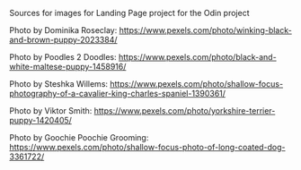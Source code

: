 Sources for images for Landing Page project for the Odin project

Photo by Dominika Roseclay: https://www.pexels.com/photo/winking-black-and-brown-puppy-2023384/

Photo by Poodles 2 Doodles: https://www.pexels.com/photo/black-and-white-maltese-puppy-1458916/

Photo by Steshka Willems: https://www.pexels.com/photo/shallow-focus-photography-of-a-cavalier-king-charles-spaniel-1390361/

Photo by Viktor Smith: https://www.pexels.com/photo/yorkshire-terrier-puppy-1420405/

Photo by Goochie Poochie Grooming: https://www.pexels.com/photo/shallow-focus-photo-of-long-coated-dog-3361722/
